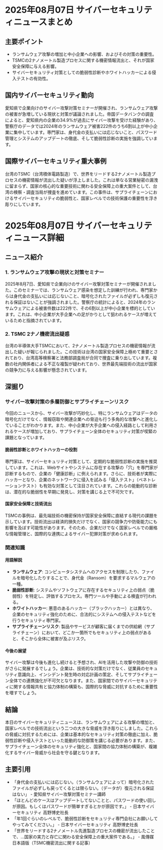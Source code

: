 # 2025年08月07日 サイバーセキュリティニュースまとめ

## 主要ポイント

*   ランサムウェア攻撃の増加と中小企業への影響、およびその対策の重要性。
*   TSMCの2ナノメートル製造プロセスに関する機密情報流出と、それが国家安全保障に与える影響。
*   サイバーセキュリティ対策としての脆弱性診断やホワイトハッカーによる侵入テストの有効性。

## 国内サイバーセキュリティ動向

愛知県で企業向けのサイバー攻撃対策セミナーが開催され、ランサムウェア攻撃の被害が急増している現状と対策が議論されました。帝国データバンクの調査によると、愛知県内の企業の34.9%が過去にサイバー攻撃を受けた経験があり、警察庁のデータでは2024年のランサムウェア被害222件のうち6割以上が中小企業に集中しています。専門家は、身代金の支払いには応じないこと、パスワード管理とシステムのアップデートの徹底、そして脆弱性診断の実施を強調しています。

## 国際サイバーセキュリティ重大事例

台湾のTSMC（台湾積体電路製造）で、世界をリードする2ナノメートル製造プロセスの機密情報が流出した疑いが浮上しました。これは単なる営業秘密の漏洩に留まらず、国家の核心的な重要技術に関わる安全保障上の重大案件として、台湾の検察・調査当局が捜査を進めています。この事件は、サプライチェーンにおけるサイバーセキュリティの脆弱性と、国家レベルでの技術保護の重要性を浮き彫りにしています。

# 2025年08月07日 サイバーセキュリティニュース詳細

## ニュース紹介

### 1. ランサムウェア攻撃の現状と対策セミナー

2025年8月7日、愛知県で企業向けのサイバー攻撃対策セミナーが開催されました。このセミナーでは、ランサムウェア感染を想定した訓練が行われ、専門家からは身代金の支払いには応じないこと、暗号化されたファイルが必ずしも復元される保証はないことが強調されました。警察庁の統計によると、2024年のランサムウェアによる被害件数は222件で、その6割以上が中小企業を標的としています。これは、中小企業が大手企業への足がかりとして狙われるケースが増えているためと指摘されています。

### 2. TSMC 2ナノ機密流出疑惑

台湾の半導体大手TSMCにおいて、2ナノメートル製造プロセスの機密情報が流出した疑いが報じられました。この技術は台湾の国家安全保障上極めて重要とされており、台湾高等検察署と法務部調査局が合同で捜査に乗り出しています。複数の社内関係者による不正な複製が疑われており、世界最先端技術の流出が国家の競争力に与える影響が懸念されています。

## 深掘り

### サイバー攻撃対策の多層防御とサプライチェーンリスク

今回のニュースから、サイバー攻撃が巧妙化し、特にランサムウェアはデータの暗号化だけでなく、情報窃取や関連企業への脅迫も行う多角的な攻撃へと進化していることがわかります。また、中小企業が大手企業への侵入経路として利用されるケースが増加しており、サプライチェーン全体のセキュリティ対策が喫緊の課題となっています。

#### 脆弱性診断とホワイトハッカーの役割

専門家は、サイバーセキュリティ対策として、定期的な脆弱性診断の実施を推奨しています。これは、Webサイトやシステムに存在する攻撃の「穴」を専門家が診断するもので、企業の「健康診断」に例えられます。さらに、技術者が実際にハッカーとなり、企業のネットワークに侵入を試みる「侵入テスト」（ペネトレーションテスト）も有効な対策として注目されています。これらの能動的な診断は、潜在的な脆弱性を早期に発見し、対策を講じる上で不可欠です。

#### 国家安全保障と技術流出

TSMCの事例は、最先端技術の機密保持が国家安全保障に直結する現代の課題を示しています。技術流出は経済的損失だけでなく、国家の競争力や防衛能力にも影響を及ぼす可能性があります。そのため、企業だけでなく国家レベルでの厳格な情報管理と、国際的な連携によるサイバー犯罪対策が求められます。

### 関連知識

#### 用語解説

*   **ランサムウェア**: コンピュータシステムへのアクセスを制限したり、ファイルを暗号化したりすることで、身代金（Ransom）を要求するマルウェアの一種。
*   **脆弱性診断**: システムやソフトウェアに存在するセキュリティ上の弱点（脆弱性）を特定し、評価するプロセス。専門ツールや手動による検査が行われる。
*   **ホワイトハッカー**: 悪意のあるハッカー（ブラックハッカー）とは異なり、企業のセキュリティ強化のために、合法的にシステムへの侵入テストなどを行うセキュリティ専門家。
*   **サプライチェーンリスク**: 製品やサービスが顧客に届くまでの供給網（サプライチェーン）において、どこか一箇所でもセキュリティ上の弱点があると、そこから全体に被害が及ぶリスク。

#### 今後の展望

サイバー攻撃は今後も進化し続けると予想され、AIを活用した攻撃や防御の技術がさらに発展するでしょう。企業は、技術的な対策だけでなく、従業員のセキュリティ意識向上、インシデント発生時の対応計画の策定、そしてサプライチェーン全体での連携強化が不可欠となります。また、国家間でのサイバーセキュリティに関する情報共有と協力体制の構築も、国際的な脅威に対抗するために重要性を増すでしょう。

## 結論

本日のサイバーセキュリティニュースは、ランサムウェアによる攻撃の増加と、国家レベルでの技術流出という二つの大きな脅威を浮き彫りにしました。これらの脅威に対抗するためには、企業は基本的なセキュリティ対策の徹底に加え、脆弱性診断や侵入テストといった能動的な防御策を講じる必要があります。また、サプライチェーン全体のセキュリティ強化と、国家間の協力体制の構築が、複雑化するサイバー脅威から社会を守る鍵となります。

## 主要引用

*   「身代金の支払いには応じない。（ランサムウェアによって）暗号化されたファイルが必ずしも戻ってくるとは限らない。（データが）復元される保証はない」 - 愛知県サイバー攻撃対策セミナー講師
*   「ほとんどのケースはアップデートしてないことと、パスワードの使い回しが原因。もしくはパスワードが簡単すぎるとかが原因です。」 - 日本サイバーセキュリティ 高野博史社長
*   「年1回ぐらいのレベルで、脆弱性診断をセキュリティ専門会社にお願いしてやってみてください。」 - 日本サイバーセキュリティ 高野博史社長
*   「世界をリードする2ナノメートル先進製造プロセスの機密が流出したことで、...国家の実力と存亡に関わる安全保障上の重大案件である。」 - 風傳媒日本語版（TSMC機密流出に関する記事）

